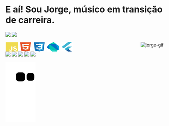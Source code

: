 # E aí! Sou Jorge, músico em transição de carreira.
<div>
<a href="https://github-readme-stats.vercel.app/api?username=jorgesoares2997&show_icons=true&theme=dark" />
  <img align="center" src="https://github-readme-stats.vercel.app/api/pin/?username=jorgesoares2997&repo=github-readme-stats" />
</a>
<a href="https://github.com/jorgesoares2997/jorgesoares2997">
  <img align="center" src="https://github-readme-stats.vercel.app/api/pin/?username=jorgesoares2997&repo=jorgesoares2997" />
</a>

  <div style="display: inline_block"><br>
                                    
<img align="center" alt="jorge-Js" height="30" width="40" src="https://raw.githubusercontent.com/devicons/devicon/master/icons/javascript/javascript-plain.svg">
<img align="center" alt="jorge-HTML" height="30" width="40" src="https://raw.githubusercontent.com/devicons/devicon/master/icons/html5/html5-original.svg">
<img align="center" alt="jorge-CSS" height="30" width="40" src="https://raw.githubusercontent.com/devicons/devicon/master/icons/css3/css3-original.svg">
<img align="center" alt="jorge-Dart" height="30" width="40" src="https://raw.githubusercontent.com/devicons/devicon/master/icons/dart/dart-original.svg">
<img align="center" alt="jorge-Flutter" height="30" width="40" src="https://raw.githubusercontent.com/devicons/devicon/master/icons/flutter/flutter-original.svg">
<img align="right" alt="jorge-gif" src="https://media.discordapp.net/attachments/1055842690794795011/1055844973725089862/gifgitgif.gif?width=120&height=120">
</div>
 
 
 <div>
<a href="https://youtube.com/@jorgesoares2216"target="_blank"><img src="https://img.shields.io/badge/YouTube-FF0000?style-for-thebadge&logo-youtube&logoColor-white"target="_blank"></a>
<a href="https://www.instagram.com/baixodejorge/" target="_blank"><img src="https://img.shields.io/badge/-Instagram-%23E4425F?style-for-the-badgellogo-Instagram&logoColor-White" target="_blank"></a>
<a href="https://discord.gg/jorgesoares9931" target="_blank"><img src="https://img.shields.io/badge/Discord-7289DA?style-for-the-badge&logo-discord&logoColor-white" target="_blank"></a>
<a href="mailto:jorgesoares2997@gmail"><img src="https://img.shields.io/badge/-Gmail-%23333?style-for-the-badge&logo-gmail%logoColor-white" target="_blank"></a>
<a href="https://www.linkedin.com/in/jorge-soares-18b667204" target="_blank"><img src="https://img.shields.io/badge/-LinkedIn-%230077B5?style-for-the-badge&logo-linkedin&logoColor-white" target-"_blank"></a>
 
  </div>
 
  
  ![Snake animation](https://github.com/jorgesoares2997/jorgesoares2997/blob/output/github-contribution-grid-snake.svg)
          
